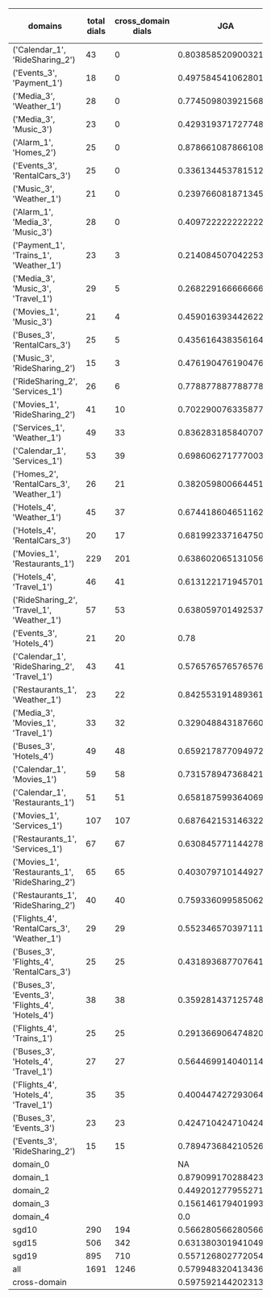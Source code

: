 | domains                                          |   total dials |   cross_domain dials | JGA                 | RSA                | TA                  | CDTA                |   total turns |   cross-domain turns |
|--------------------------------------------------|---------------|----------------------|---------------------|--------------------|---------------------|---------------------|---------------|----------------------|
| ('Calendar_1', 'RideSharing_2')                  |            43 |                    0 | 0.8038585209003215  | 0.9359565580618218 | 0.8585209003215434  | NA                  |           311 |                    0 |
| ('Events_3', 'Payment_1')                        |            18 |                    0 | 0.4975845410628019  | 0.8052584350323047 | 0.7874396135265701  | NA                  |           207 |                    0 |
| ('Media_3', 'Weather_1')                         |            28 |                    0 | 0.7745098039215687  | 0.9152705061082022 | 0.8823529411764706  | NA                  |           204 |                    0 |
| ('Media_3', 'Music_3')                           |            23 |                    0 | 0.4293193717277487  | 0.7530859271082732 | 0.6910994764397905  | NA                  |           191 |                    0 |
| ('Alarm_1', 'Homes_2')                           |            25 |                    0 | 0.8786610878661087  | 0.9623433583959904 | 0.9539748953974896  | NA                  |           239 |                    0 |
| ('Events_3', 'RentalCars_3')                     |            25 |                    0 | 0.33613445378151263 | 0.7464851243527713 | 0.5546218487394958  | NA                  |           357 |                    0 |
| ('Music_3', 'Weather_1')                         |            21 |                    0 | 0.23976608187134502 | 0.6787020905923336 | 0.6842105263157895  | NA                  |           171 |                    0 |
| ('Alarm_1', 'Media_3', 'Music_3')                |            28 |                    0 | 0.4097222222222222  | 0.7001510305614789 | 0.6493055555555556  | NA                  |           288 |                    0 |
| ('Payment_1', 'Trains_1', 'Weather_1')           |            23 |                    3 | 0.2140845070422535  | 0.4652102377908827 | 0.5774647887323944  | 0.6666666666666666  |           355 |                    3 |
| ('Media_3', 'Music_3', 'Travel_1')               |            29 |                    5 | 0.2682291666666667  | 0.4926961473282998 | 0.5182291666666666  | 0.0                 |           384 |                    5 |
| ('Movies_1', 'Music_3')                          |            21 |                    4 | 0.45901639344262296 | 0.7497719394271118 | 0.6666666666666666  | 0.25                |           183 |                    4 |
| ('Buses_3', 'RentalCars_3')                      |            25 |                    5 | 0.43561643835616437 | 0.8870788009598224 | 0.6794520547945205  | 0.6                 |           365 |                    5 |
| ('Music_3', 'RideSharing_2')                     |            15 |                    3 | 0.47619047619047616 | 0.7022796352583589 | 0.7142857142857143  | 0.0                 |           147 |                    3 |
| ('RideSharing_2', 'Services_1')                  |            26 |                    6 | 0.7788778877887789  | 0.9443730433349812 | 0.8514851485148515  | 0.16666666666666666 |           303 |                    6 |
| ('Movies_1', 'RideSharing_2')                    |            41 |                   10 | 0.7022900763358778  | 0.8867335024593087 | 0.7989821882951654  | 0.4                 |           393 |                   10 |
| ('Services_1', 'Weather_1')                      |            49 |                   33 | 0.8362831858407079  | 0.9617035546613005 | 0.9358407079646017  | 0.9166666666666666  |           452 |                   48 |
| ('Calendar_1', 'Services_1')                     |            53 |                   39 | 0.6986062717770035  | 0.9215666608523758 | 0.867595818815331   | 0.6530612244897959  |           574 |                   49 |
| ('Homes_2', 'RentalCars_3', 'Weather_1')         |            26 |                   21 | 0.38205980066445183 | 0.8171637806637797 | 0.5813953488372093  | 0.4090909090909091  |           301 |                   22 |
| ('Hotels_4', 'Weather_1')                        |            45 |                   37 | 0.6744186046511628  | 0.9157498937074836 | 0.828752642706131   | 0.8108108108108109  |           473 |                   37 |
| ('Hotels_4', 'RentalCars_3')                     |            20 |                   17 | 0.6819923371647509  | 0.9075409864566493 | 0.8697318007662835  | 0.7058823529411765  |           261 |                   17 |
| ('Movies_1', 'Restaurants_1')                    |           229 |                  201 | 0.6386020651310564  | 0.9077285495761499 | 0.7847498014297061  | 0.5353159851301115  |          2518 |                  269 |
| ('Hotels_4', 'Travel_1')                         |            46 |                   41 | 0.6131221719457014  | 0.8737450547857244 | 0.8371040723981901  | 0.7073170731707317  |           442 |                   41 |
| ('RideSharing_2', 'Travel_1', 'Weather_1')       |            57 |                   53 | 0.6380597014925373  | 0.9133098400650577 | 0.8600746268656716  | 0.7307692307692307  |           536 |                   78 |
| ('Events_3', 'Hotels_4')                         |            21 |                   20 | 0.78                | 0.9637884267631103 | 0.876               | 0.8                 |           250 |                   20 |
| ('Calendar_1', 'RideSharing_2', 'Travel_1')      |            43 |                   41 | 0.5765765765765766  | 0.8303187862257077 | 0.7792792792792793  | 0.5609756097560976  |           444 |                   41 |
| ('Restaurants_1', 'Weather_1')                   |            23 |                   22 | 0.8425531914893617  | 0.9674891466558133 | 0.9063829787234042  | 0.8695652173913043  |           235 |                   23 |
| ('Media_3', 'Movies_1', 'Travel_1')              |            33 |                   32 | 0.32904884318766064 | 0.6226701944356936 | 0.5732647814910026  | 0.59375             |           389 |                   32 |
| ('Buses_3', 'Hotels_4')                          |            49 |                   48 | 0.659217877094972   | 0.9082404279850252 | 0.8379888268156425  | 0.7083333333333334  |           537 |                   48 |
| ('Calendar_1', 'Movies_1')                       |            59 |                   58 | 0.7315789473684211  | 0.9310188214177082 | 0.8333333333333334  | 0.4492753623188406  |           570 |                   69 |
| ('Calendar_1', 'Restaurants_1')                  |            51 |                   51 | 0.6581875993640699  | 0.9358263976950852 | 0.821939586645469   | 0.4666666666666667  |           629 |                   60 |
| ('Movies_1', 'Services_1')                       |           107 |                  107 | 0.6876421531463229  | 0.9397522235757539 | 0.824109173616376   | 0.494949494949495   |          1319 |                  198 |
| ('Restaurants_1', 'Services_1')                  |            67 |                   67 | 0.6308457711442786  | 0.9181203027653649 | 0.7960199004975125  | 0.4772727272727273  |          1005 |                  132 |
| ('Movies_1', 'Restaurants_1', 'RideSharing_2')   |            65 |                   65 | 0.40307971014492755 | 0.8438555405847493 | 0.6313405797101449  | 0.3872832369942196  |          1104 |                  173 |
| ('Restaurants_1', 'RideSharing_2')               |            40 |                   40 | 0.7593360995850622  | 0.9537553801562421 | 0.8692946058091287  | 0.625               |           482 |                   40 |
| ('Flights_4', 'RentalCars_3', 'Weather_1')       |            29 |                   29 | 0.5523465703971119  | 0.8927281154303216 | 0.703971119133574   | 0.5714285714285714  |           277 |                   56 |
| ('Buses_3', 'Flights_4', 'RentalCars_3')         |            25 |                   25 | 0.4318936877076412  | 0.8253955732238532 | 0.5780730897009967  | 0.23404255319148937 |           301 |                   47 |
| ('Buses_3', 'Events_3', 'Flights_4', 'Hotels_4') |            38 |                   38 | 0.3592814371257485  | 0.812502275793059  | 0.5329341317365269  | 0.23484848484848486 |           668 |                  132 |
| ('Flights_4', 'Trains_1')                        |            25 |                   25 | 0.29136690647482016 | 0.6577579203983701 | 0.5575539568345323  | 0.12                |           278 |                   25 |
| ('Buses_3', 'Hotels_4', 'Travel_1')              |            27 |                   27 | 0.5644699140401146  | 0.8982675723747152 | 0.7879656160458453  | 0.5555555555555556  |           349 |                   54 |
| ('Flights_4', 'Hotels_4', 'Travel_1')            |            35 |                   35 | 0.4004474272930649  | 0.8269224497854477 | 0.5928411633109619  | 0.3235294117647059  |           447 |                   68 |
| ('Buses_3', 'Events_3')                          |            23 |                   23 | 0.4247104247104247  | 0.8736667983691792 | 0.7142857142857143  | 0.43478260869565216 |           259 |                   23 |
| ('Events_3', 'RideSharing_2')                    |            15 |                   15 | 0.7894736842105263  | 0.9518601190476189 | 0.875               | 0.26666666666666666 |           152 |                   15 |
| domain_0                                         |               |                      | NA                  | NA                 | NA                  | NA                  |             0 |                    0 |
| domain_1                                         |               |                      | 0.8790991702884235  | 0.9427582005887271 | 0.9184775451073357  | NA                  |          7593 |                    0 |
| domain_2                                         |               |                      | 0.44920127795527154 | 0.8522341165959877 | 0.6920127795527157  | 0.5561461794019934  |          9390 |                 1505 |
| domain_3                                         |               |                      | 0.15614617940199335 | 0.6825694668066975 | 0.5144755576649265  | 0.3163265306122449  |          2107 |                  294 |
| domain_4                                         |               |                      | 0.0                 | 0.6794238442288565 | 0.28076923076923077 | 0.09259259259259259 |           260 |                   54 |
| sgd10                                            |           290 |                  194 | 0.5662805662805663  | 0.8246452247256241 | 0.7631917631917632  | 0.6033057851239669  |          3108 |                  242 |
| sgd15                                            |           506 |                  342 | 0.6313803019410497  | 0.8736735679552637 | 0.8024802300503235  | 0.5597345132743363  |          5564 |                  452 |
| sgd19                                            |           895 |                  710 | 0.5571268027720547  | 0.8695419938209691 | 0.729724667540738   | 0.4624676445211389  |         10678 |                 1159 |
| all                                              |          1691 |                 1246 | 0.5799483204134367  | 0.8635648799435809 | 0.7560206718346253  | 0.5045871559633027  |         19350 |                 1853 |
| cross-domain                                     |               |                      | 0.5975921442023137  | 0.8859205250886786 | 0.7656712402475114  | 0.5045871559633027  |         14868 |                 1853 |
